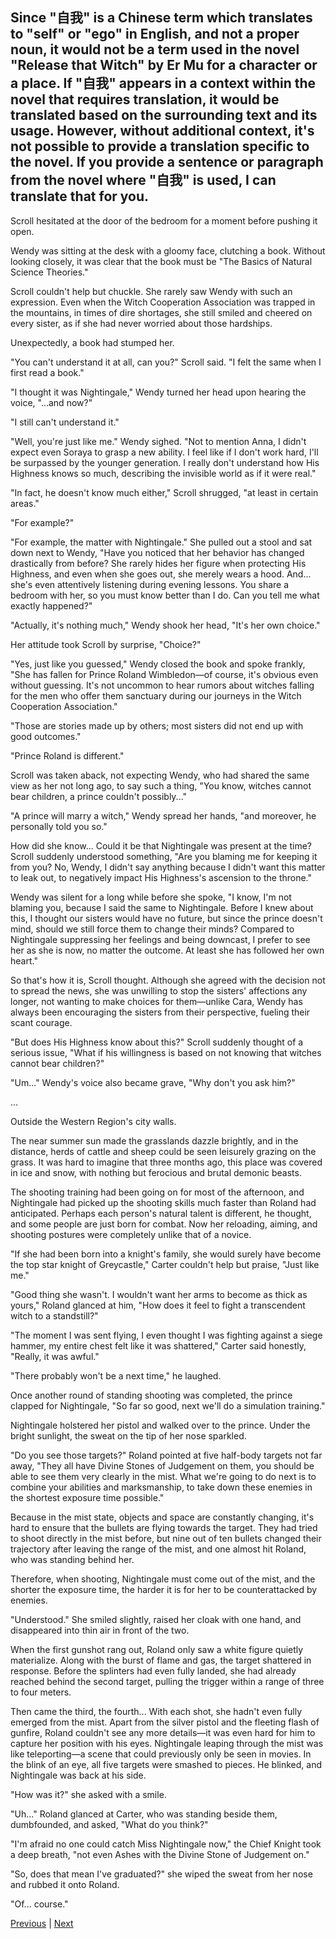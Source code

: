 ## Since "自我" is a Chinese term which translates to "self" or "ego" in English, and not a proper noun, it would not be a term used in the novel "Release that Witch" by Er Mu for a character or a place. If "自我" appears in a context within the novel that requires translation, it would be translated based on the surrounding text and its usage. However, without additional context, it's not possible to provide a translation specific to the novel. If you provide a sentence or paragraph from the novel where "自我" is used, I can translate that for you.
Scroll hesitated at the door of the bedroom for a moment before pushing it open.

Wendy was sitting at the desk with a gloomy face, clutching a book. Without looking closely, it was clear that the book must be "The Basics of Natural Science Theories."

Scroll couldn't help but chuckle. She rarely saw Wendy with such an expression. Even when the Witch Cooperation Association was trapped in the mountains, in times of dire shortages, she still smiled and cheered on every sister, as if she had never worried about those hardships.

Unexpectedly, a book had stumped her.

"You can't understand it at all, can you?" Scroll said. "I felt the same when I first read a book."

"I thought it was Nightingale," Wendy turned her head upon hearing the voice, "...and now?"

"I still can't understand it."

"Well, you're just like me." Wendy sighed. "Not to mention Anna, I didn't expect even Soraya to grasp a new ability. I feel like if I don't work hard, I'll be surpassed by the younger generation. I really don't understand how His Highness knows so much, describing the invisible world as if it were real."

"In fact, he doesn't know much either," Scroll shrugged, "at least in certain areas."



"For example?"

"For example, the matter with Nightingale." She pulled out a stool and sat down next to Wendy, "Have you noticed that her behavior has changed drastically from before? She rarely hides her figure when protecting His Highness, and even when she goes out, she merely wears a hood. And... she's even attentively listening during evening lessons. You share a bedroom with her, so you must know better than I do. Can you tell me what exactly happened?"

"Actually, it's nothing much," Wendy shook her head, "It's her own choice."

Her attitude took Scroll by surprise, "Choice?"

"Yes, just like you guessed," Wendy closed the book and spoke frankly, "She has fallen for Prince Roland Wimbledon—of course, it's obvious even without guessing. It's not uncommon to hear rumors about witches falling for the men who offer them sanctuary during our journeys in the Witch Cooperation Association."

"Those are stories made up by others; most sisters did not end up with good outcomes."

"Prince Roland is different."

Scroll was taken aback, not expecting Wendy, who had shared the same view as her not long ago, to say such a thing, "You know, witches cannot bear children, a prince couldn't possibly..."

"A prince will marry a witch," Wendy spread her hands, "and moreover, he personally told you so."



How did she know... Could it be that Nightingale was present at the time? Scroll suddenly understood something, "Are you blaming me for keeping it from you? No, Wendy, I didn't say anything because I didn't want this matter to leak out, to negatively impact His Highness's ascension to the throne."



Wendy was silent for a long while before she spoke, "I know, I'm not blaming you, because I said the same to Nightingale. Before I knew about this, I thought our sisters would have no future, but since the prince doesn't mind, should we still force them to change their minds? Compared to Nightingale suppressing her feelings and being downcast, I prefer to see her as she is now, no matter the outcome. At least she has followed her own heart."



So that's how it is, Scroll thought. Although she agreed with the decision not to spread the news, she was unwilling to stop the sisters' affections any longer, not wanting to make choices for them—unlike Cara, Wendy has always been encouraging the sisters from their perspective, fueling their scant courage.



"But does His Highness know about this?" Scroll suddenly thought of a serious issue, "What if his willingness is based on not knowing that witches cannot bear children?"



"Um..." Wendy's voice also became grave, "Why don't you ask him?"



...

Outside the Western Region's city walls.



The near summer sun made the grasslands dazzle brightly, and in the distance, herds of cattle and sheep could be seen leisurely grazing on the grass. It was hard to imagine that three months ago, this place was covered in ice and snow, with nothing but ferocious and brutal demonic beasts.



The shooting training had been going on for most of the afternoon, and Nightingale had picked up the shooting skills much faster than Roland had anticipated. Perhaps each person's natural talent is different, he thought, and some people are just born for combat. Now her reloading, aiming, and shooting postures were completely unlike that of a novice.



"If she had been born into a knight's family, she would surely have become the top star knight of Greycastle," Carter couldn't help but praise, "Just like me."

"Good thing she wasn't. I wouldn't want her arms to become as thick as yours," Roland glanced at him, "How does it feel to fight a transcendent witch to a standstill?"

"The moment I was sent flying, I even thought I was fighting against a siege hammer, my entire chest felt like it was shattered," Carter said honestly, "Really, it was awful."

"There probably won't be a next time," he laughed.

Once another round of standing shooting was completed, the prince clapped for Nightingale, "So far so good, next we'll do a simulation training."

Nightingale holstered her pistol and walked over to the prince. Under the bright sunlight, the sweat on the tip of her nose sparkled.

"Do you see those targets?" Roland pointed at five half-body targets not far away, "They all have Divine Stones of Judgement on them, you should be able to see them very clearly in the mist. What we're going to do next is to combine your abilities and marksmanship, to take down these enemies in the shortest exposure time possible."

Because in the mist state, objects and space are constantly changing, it's hard to ensure that the bullets are flying towards the target. They had tried to shoot directly in the mist before, but nine out of ten bullets changed their trajectory after leaving the range of the mist, and one almost hit Roland, who was standing behind her.

Therefore, when shooting, Nightingale must come out of the mist, and the shorter the exposure time, the harder it is for her to be counterattacked by enemies.



"Understood." She smiled slightly, raised her cloak with one hand, and disappeared into thin air in front of the two.



When the first gunshot rang out, Roland only saw a white figure quietly materialize. Along with the burst of flame and gas, the target shattered in response. Before the splinters had even fully landed, she had already reached behind the second target, pulling the trigger within a range of three to four meters.



Then came the third, the fourth... With each shot, she hadn't even fully emerged from the mist. Apart from the silver pistol and the fleeting flash of gunfire, Roland couldn't see any more details—it was even hard for him to capture her position with his eyes. Nightingale leaping through the mist was like teleporting—a scene that could previously only be seen in movies. In the blink of an eye, all five targets were smashed to pieces. He blinked, and Nightingale was back at his side.



"How was it?" she asked with a smile.



"Uh..." Roland glanced at Carter, who was standing beside them, dumbfounded, and asked, "What do you think?"



"I'm afraid no one could catch Miss Nightingale now," the Chief Knight took a deep breath, "not even Ashes with the Divine Stone of Judgement on."



"So, does that mean I've graduated?" she wiped the sweat from her nose and rubbed it onto Roland.



"Of... course."





[Previous](CH0183.md) | [Next](CH0185.md)
